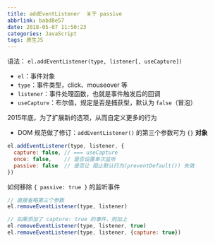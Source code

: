 ```yaml
---
title: addEventListener  关于 passive
abbrlink: babd8e57
date: 2018-05-07 11:50:23
categories: JavaScript
tags: 原生JS
---
```


语法： `el.addEventListener(type, listener[, useCapture])`

- `el`：事件对象
- `type`：事件类型，click、mouseover 等
- `listener`：事件处理函数，也就是事件触发后的回调
- `useCapture`：布尔值，规定是否是捕获型，默认为 `false`（冒泡）

2015年底，为了扩展新的选项，从而自定义更多的行为

- DOM 规范做了修订：`addEventListener()` 的第三个参数可为 `{}` **对象**

```javascript
el.addEventListener(type, listener, {
  capture: false, // === useCapture
  once: false,    // 是否设置单次监听
  passive: false  // 是否让 阻止默认行为(preventDefault()) 失效
})
```
如何移除 `{ passive: true }` 的监听事件
```javascript
// 直接省略第三个参数
el.removeEventListener(type, listener)

// 如果添加了 capture: true 的事件，则加上
el.removeEventListener(type, listener, true)
el.removeEventListener(type, listener, {capture: true})
```
